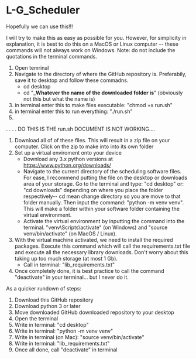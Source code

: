 # L-G_Scheduler
Hopefully we can use this!!!

I will try to make this as easy as possible for you. However, for simplicity in explanation, it is best to do this on a MacOS or Linux computer -- these commands will not always work on Windows. 
Note: do not include the quotations in the terminal commands.
1. Open temrinal
2. Navigate to the directory of where the GitHub repository is. Preferabily, save it to desktop and follow these commadns.
   - cd desktop
   - cd "___Whatever the name of the downloaded folder is__" (obviously not this but what the name is)
3. in terminal enter this to make files executable: "chmod +x run.sh"
4. in terminal enter this to run everything: "./run.sh"
5.   









.
.
.
.
DO THIS IS THE run.sh DOCUMENT IS NOT WORKING....

1. Download all of of these files. This will result in a zip file on your computer. Click on the zip to make into into its own folder
2. Set up a virtual enviroment onto your device
   - Download any 3.x python versions at https://www.python.org/downloads/
   - Navigate to the current directory of the scheduling software files. For ease,  I recommend putting the file on the desktop or downloads area of your storage. Go to the terminal and type: "cd desktop" or: "cd downloads" depending on where you place the folder respectively-- cd mean change directory so you are move to that folder manually. Then input the command: "python -m venv venv". This will make a folder within your software folder containing the virtual environment.
   - Activate the virtual environment by inputting the command into the terminal. "venv\Scripts\activate" (on Windows) and "source venv/bin/activate" (on MacOS / Linux). 
3. With the virtual machine activated, we need to install the required packages. Execute this command which will call the requirements.txt file and execute all the necessary library downloads. Don't worry about this taking up too much storage (at most 1 Gb).
    - Call in terminal: "lib_requirements.txt"
4. Once completely done, it is best practice to call the command "deactivate" in your terminal... but I never do it.

As a quicker rundown of steps:
1. Download this GitHub repository
3. Download python 3 or later
4. Move downloaded GitHub downloaded repository to your desktop
5. Open the terminal
6. Write in terminal: "cd desktop"
7. Write in terminal: "python -m venv venv"
8. Write in terminal (on Mac): "source venv/bin/activate"
9. Write in terminal: "lib_requirements.txt"
10. Once all done, call "deactivate" in terminal
